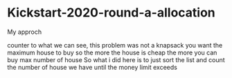 # Kickstart-2020-round-a-allocation

My approch

counter to what we can see, this problem was not a knapsack
you want the maximum house to buy so the more the house is cheap the more you can buy max number of house
So what i did here is to just sort the list and count the number of house we have until the money limit exceeds
